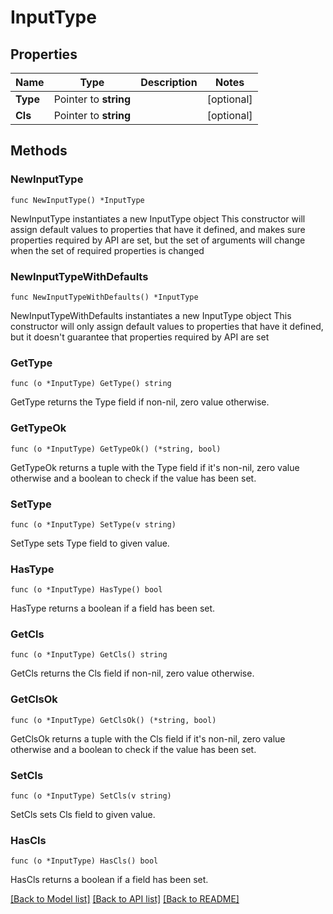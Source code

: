 # InputType

## Properties

Name | Type | Description | Notes
------------ | ------------- | ------------- | -------------
**Type** | Pointer to **string** |  | [optional] 
**Cls** | Pointer to **string** |  | [optional] 

## Methods

### NewInputType

`func NewInputType() *InputType`

NewInputType instantiates a new InputType object
This constructor will assign default values to properties that have it defined,
and makes sure properties required by API are set, but the set of arguments
will change when the set of required properties is changed

### NewInputTypeWithDefaults

`func NewInputTypeWithDefaults() *InputType`

NewInputTypeWithDefaults instantiates a new InputType object
This constructor will only assign default values to properties that have it defined,
but it doesn't guarantee that properties required by API are set

### GetType

`func (o *InputType) GetType() string`

GetType returns the Type field if non-nil, zero value otherwise.

### GetTypeOk

`func (o *InputType) GetTypeOk() (*string, bool)`

GetTypeOk returns a tuple with the Type field if it's non-nil, zero value otherwise
and a boolean to check if the value has been set.

### SetType

`func (o *InputType) SetType(v string)`

SetType sets Type field to given value.

### HasType

`func (o *InputType) HasType() bool`

HasType returns a boolean if a field has been set.

### GetCls

`func (o *InputType) GetCls() string`

GetCls returns the Cls field if non-nil, zero value otherwise.

### GetClsOk

`func (o *InputType) GetClsOk() (*string, bool)`

GetClsOk returns a tuple with the Cls field if it's non-nil, zero value otherwise
and a boolean to check if the value has been set.

### SetCls

`func (o *InputType) SetCls(v string)`

SetCls sets Cls field to given value.

### HasCls

`func (o *InputType) HasCls() bool`

HasCls returns a boolean if a field has been set.


[[Back to Model list]](../README.md#documentation-for-models) [[Back to API list]](../README.md#documentation-for-api-endpoints) [[Back to README]](../README.md)


